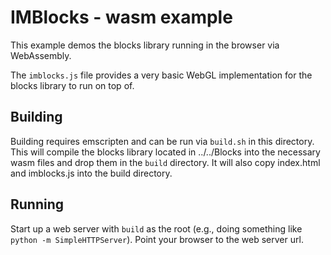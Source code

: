 # IMBlocks - wasm example

This example demos the blocks library running in the browser via WebAssembly.

The `imblocks.js` file provides a very basic WebGL implementation for the blocks library to run on top of. 

## Building

Building requires emscripten and can be run via `build.sh` in this directory. This will compile the blocks library located in ../../Blocks into the necessary wasm files and drop them in the `build` directory. It will also copy index.html and imblocks.js into the build directory.

## Running

Start up a web server with `build` as the root (e.g., doing something like `python -m SimpleHTTPServer`). Point your browser to the web server url.
